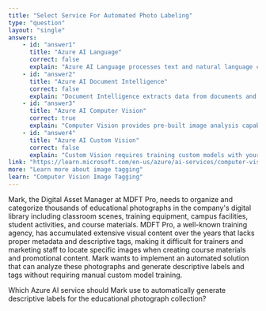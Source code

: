 ```yaml
---
title: "Select Service For Automated Photo Labeling"
type: "question"
layout: "single"
answers:
    - id: "answer1"
      title: "Azure AI Language"
      correct: false
      explain: "Azure AI Language processes text and natural language content, not visual content like photographs that need image analysis and labeling."
    - id: "answer2"
      title: "Azure AI Document Intelligence"
      correct: false
      explain: "Document Intelligence extracts data from documents and forms, not analyzing general photographs for content labeling and categorization."
    - id: "answer3"
      title: "Azure AI Computer Vision"
      correct: true
      explain: "Computer Vision provides pre-built image analysis capabilities including object detection, scene recognition, and automatic tagging that can label photographs with descriptive tags."
    - id: "answer4"
      title: "Azure AI Custom Vision"
      correct: false
      explain: "Custom Vision requires training custom models with your own labeled data, while this scenario needs general photo labeling using pre-built capabilities."
link: "https://learn.microsoft.com/en-us/azure/ai-services/computer-vision/concept-tagging-images"
more: "Learn more about image tagging"
learn: "Computer Vision Image Tagging"
---
```


Mark, the Digital Asset Manager at MDFT Pro, needs to organize and categorize thousands of educational photographs in the company's digital library including classroom scenes, training equipment, campus facilities, student activities, and course materials. MDFT Pro, a well-known training agency, has accumulated extensive visual content over the years that lacks proper metadata and descriptive tags, making it difficult for trainers and marketing staff to locate specific images when creating course materials and promotional content. Mark wants to implement an automated solution that can analyze these photographs and generate descriptive labels and tags without requiring manual custom model training.

Which Azure AI service should Mark use to automatically generate descriptive labels for the educational photograph collection?

